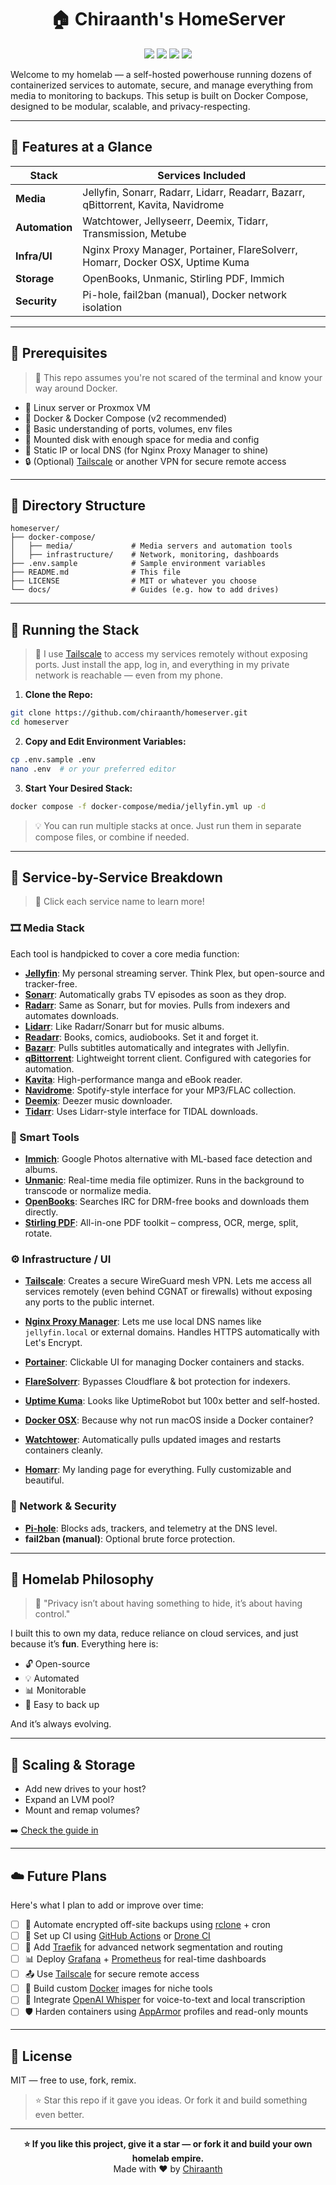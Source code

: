 <h1 align="center">🏠 Chiraanth's HomeServer</h1>
<p align="center">
  <img src="https://img.shields.io/badge/Built%20with-Docker-blue?logo=docker&style=flat-square"/>
  <img src="https://img.shields.io/github/stars/chiraanth/homeserver?style=social"/>
  <img src="https://img.shields.io/github/license/chiraanth/homeserver"/>
  <img src="https://img.shields.io/badge/Status-Active-brightgreen"/>
</p>

Welcome to my homelab — a self-hosted powerhouse running dozens of containerized services to automate, secure, and manage everything from media to monitoring to backups. This setup is built on Docker Compose, designed to be modular, scalable, and privacy-respecting.



---

## 🚀 Features at a Glance

| Stack          | Services Included                                                                 |
| -------------- | --------------------------------------------------------------------------------- |
| **Media**      | Jellyfin, Sonarr, Radarr, Lidarr, Readarr, Bazarr, qBittorrent, Kavita, Navidrome |
| **Automation** | Watchtower, Jellyseerr, Deemix, Tidarr, Transmission, Metube                      |
| **Infra/UI**   | Nginx Proxy Manager, Portainer, FlareSolverr, Homarr, Docker OSX, Uptime Kuma     |
| **Storage**    | OpenBooks, Unmanic, Stirling PDF, Immich                                          |
| **Security**   | Pi-hole, fail2ban (manual), Docker network isolation                              |

---

## 🧰 Prerequisites

> 🚨 This repo assumes you're not scared of the terminal and know your way around Docker.

- 🐧 Linux server or Proxmox VM
- 🐳 Docker & Docker Compose (v2 recommended)
- 🧠 Basic understanding of ports, volumes, env files
- 📂 Mounted disk with enough space for media and config
- 📡 Static IP or local DNS (for Nginx Proxy Manager to shine)
- 🔒 (Optional) [Tailscale](https://tailscale.com/) or another VPN for secure remote access


---

## 📁 Directory Structure

```
homeserver/
├── docker-compose/
│   ├── media/             # Media servers and automation tools
│   ├── infrastructure/    # Network, monitoring, dashboards
├── .env.sample            # Sample environment variables
├── README.md              # This file
├── LICENSE                # MIT or whatever you choose
└── docs/                  # Guides (e.g. how to add drives)
```

---

## 🐳 Running the Stack

> 🔑 I use [Tailscale](https://tailscale.com/) to access my services remotely without exposing ports. Just install the app, log in, and everything in my private network is reachable — even from my phone.


1. **Clone the Repo:**

```bash
git clone https://github.com/chiraanth/homeserver.git
cd homeserver
```

2. **Copy and Edit Environment Variables:**

```bash
cp .env.sample .env
nano .env  # or your preferred editor
```

3. **Start Your Desired Stack:**

```bash
docker compose -f docker-compose/media/jellyfin.yml up -d
```

> 💡 You can run multiple stacks at once. Just run them in separate compose files, or combine if needed.

---

## 🧩 Service-by-Service Breakdown

> 📌 Click each service name to learn more!

### 🎞 Media Stack

Each tool is handpicked to cover a core media function:

- **[Jellyfin](https://jellyfin.org/)**: My personal streaming server. Think Plex, but open-source and tracker-free.
- **[Sonarr](https://sonarr.tv/)**: Automatically grabs TV episodes as soon as they drop.
- **[Radarr](https://radarr.video/)**: Same as Sonarr, but for movies. Pulls from indexers and automates downloads.
- **[Lidarr](https://lidarr.audio/)**: Like Radarr/Sonarr but for music albums.
- **[Readarr](https://readarr.com/)**: Books, comics, audiobooks. Set it and forget it.
- **[Bazarr](https://github.com/morpheus65535/bazarr)**: Pulls subtitles automatically and integrates with Jellyfin.
- **[qBittorrent](https://www.qbittorrent.org/)**: Lightweight torrent client. Configured with categories for automation.
- **[Kavita](https://www.kavitareader.com/)**: High-performance manga and eBook reader.
- **[Navidrome](https://www.navidrome.org/)**: Spotify-style interface for your MP3/FLAC collection.
- **[Deemix](https://gitlab.com/Bockiii/deemix-docker)**: Deezer music downloader.
- **[Tidarr](https://github.com/cstaelen/tidarr)**: Uses Lidarr-style interface for TIDAL downloads.

### 🧠 Smart Tools

- **[Immich](https://immich.app/)**: Google Photos alternative with ML-based face detection and albums.
- **[Unmanic](https://github.com/Unmanic/Unmanic)**: Real-time media file optimizer. Runs in the background to transcode or normalize media.
- **[OpenBooks](https://github.com/evanbuss/openbooks)**: Searches IRC for DRM-free books and downloads them directly.
- **[Stirling PDF](https://github.com/Frooodle/s-pdf)**: All-in-one PDF toolkit – compress, OCR, merge, split, rotate.

### ⚙️ Infrastructure / UI

- **[Tailscale](https://tailscale.com/)**: Creates a secure WireGuard mesh VPN. Lets me access all services remotely (even behind CGNAT or firewalls) without exposing any ports to the public internet.

- **[Nginx Proxy Manager](https://nginxproxymanager.com/)**: Lets me use local DNS names like `jellyfin.local` or external domains. Handles HTTPS automatically with Let's Encrypt.
- **[Portainer](https://www.portainer.io/)**: Clickable UI for managing Docker containers and stacks.
- **[FlareSolverr](https://github.com/FlareSolverr/FlareSolverr)**: Bypasses Cloudflare & bot protection for indexers.
- **[Uptime Kuma](https://github.com/louislam/uptime-kuma)**: Looks like UptimeRobot but 100x better and self-hosted.
- **[Docker OSX](https://github.com/sickcodes/Docker-OSX)**: Because why not run macOS inside a Docker container?
- **[Watchtower](https://containrrr.dev/watchtower/)**: Automatically pulls updated images and restarts containers cleanly.
- **[Homarr](https://github.com/ajnart/homarr)**: My landing page for everything. Fully customizable and beautiful.

### 🔐 Network & Security

- **[Pi-hole](https://pi-hole.net/)**: Blocks ads, trackers, and telemetry at the DNS level.
- **fail2ban (manual)**: Optional brute force protection.

---

## 🧠 Homelab Philosophy

> 🔐 "Privacy isn’t about having something to hide, it’s about having control."

I built this to own my data, reduce reliance on cloud services, and just because it’s **fun**. Everything here is:

- 🔓 Open-source
- 💡 Automated
- 📊 Monitorable
- 🔧 Easy to back up

And it’s always evolving.

---

## 🔧 Scaling & Storage

- Add new drives to your host?
- Expand an LVM pool?
- Mount and remap volumes?

➡️ [Check the guide in](./docs/add-disk-lvm-guide.md)

---

## ☁️ Future Plans

Here's what I plan to add or improve over time:

- [ ] 🔄 Automate encrypted off-site backups using [rclone](https://rclone.org/) + cron
- [ ] 🧪 Set up CI using [GitHub Actions](https://github.com/features/actions) or [Drone CI](https://www.drone.io/)
- [ ] 🧱 Add [Traefik](https://doc.traefik.io/traefik/) for advanced network segmentation and routing
- [ ] 📊 Deploy [Grafana](https://grafana.com/) + [Prometheus](https://prometheus.io/) for real-time dashboards
- [ ] 📤 Use [Tailscale](https://tailscale.com/) for secure remote access
- [ ] 🧰 Build custom [Docker](https://www.docker.com/) images for niche tools
- [ ] 🧠 Integrate [OpenAI Whisper](https://github.com/openai/whisper) for voice-to-text and local transcription
- [ ] 🛡️ Harden containers using [AppArmor](https://wiki.ubuntu.com/AppArmor) profiles and read-only mounts

---

## 🪪 License

MIT — free to use, fork, remix.

> ⭐ Star this repo if it gave you ideas. Or fork it and build something even better.

---

<p align="center">
  <strong>⭐ If you like this project, give it a star — or fork it and build your own homelab empire.</strong><br/>
  Made with ❤️ by <a href="https://github.com/chiraanth">Chiraanth</a>
</p>
